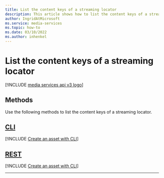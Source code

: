 ```yaml
---
title: List the content keys of a streaming locator
description: This article shows how to list the content keys of a streaming locator.
author: IngridAtMicrosoft
ms.service: media-services
ms.topic: how-to
ms.date: 03/10/2022
ms.author: inhenkel
---
```


# List the content keys of a streaming locator

[!INCLUDE [media services api v3 logo](./includes/v3-hr.md)]

## Methods

Use the following methods to list the content keys of a streaming locator.

## [CLI](#tab/cli/)

[!INCLUDE [Create an asset with CLI](./includes/task-list-content-keys-streaming-locator-cli.md)]

## [REST](#tab/rest/)

[!INCLUDE [Create an asset with CLI](./includes/task-list-content-keys-streaming-locator-rest.md)]

---

